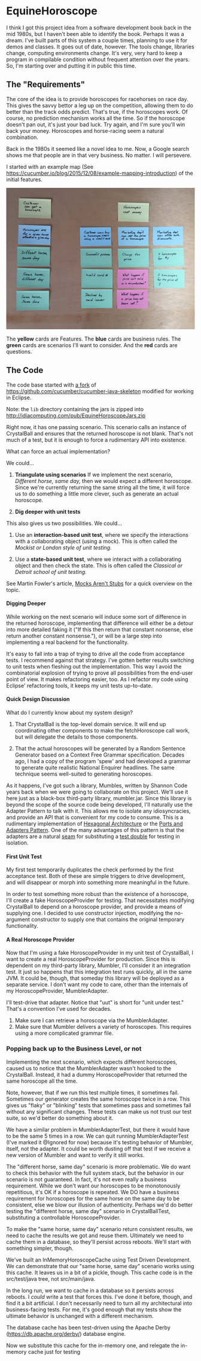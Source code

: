 # EquineHoroscope

I think I got this project idea from a software development book back in the mid 1980s, but I haven't been able to identify the book. Perhaps it was a dream. I've built parts of this system a couple times, planning to use it for demos and classes. It goes out of date, however. The tools change, libraries change, computing environments change. It's very, very hard to keep a program in compilable condition without frequent attention over the years. So, I'm starting over and putting it in public this time.

## The "Requirements"

The core of the idea is to provide horoscopes for racehorses on race day. This gives the savvy bettor a leg up on the competition, allowing them to do better than the track odds predict. That's true, if the horoscopes work. Of course, no prediction mechanism works all the time. So if the horoscope doesn't pan out, it's just your bad luck. Try again, and I'm sure you'll win back your money. Horoscopes and horse-racing seem a natural combination.

Back in the 1980s it seemed like a novel idea to me. Now, a Google search shows me that people are in that very business. No matter. I will persevere.

I started with an example map (See https://cucumber.io/blog/2015/12/08/example-mapping-introduction) of the initial features.

![Photo of the example map](docs/ExampleMap.jpg "Equine Horoscope Example Map")

The **yellow** cards are Features. The **blue** cards are business rules. The **green** cards are scenarios I'll want to consider. And the **red** cards are questions.

## The Code

The code base started with [a fork](https://github.com/gdinwiddie/cucumber-java-skeleton/tree/eclipse-ready) of https://github.com/cucumber/cucumber-java-skeleton modified for working in Eclipse.

Note: the `lib` directory containing the jars is zipped into http://idiacomputing.com/pub/EquineHoroscopeJars.zip

Right now, it has one passing scenario. This scenario calls an instance of CrystalBall and ensures that the returned horoscope is not blank. That's not much of a test, but it is enough to force a rudimentary API into existence.

What can force an actual implementation?

We could...

1. **Triangulate using scenarios** If we implement the next scenario, *Different horse, same day,* then we would expect a different horoscope. Since we're currently returning the same string all the time, it will force us to do something a little more clever, such as generate an actual horoscope.

2. **Dig deeper with unit tests** 

This also gives us two possibilities. We could...

1. Use an **interaction-based unit test**, where we specify the interactions with a collaborating object (using a mock). This is often called the *Mockist or London style of unit testing.*

2. Use a **state-based unit test**, where we interact with a collaborating object and then check the state. This is often called the *Classical or Detroit school of unit testing.*

See Martin Fowler's article, [Mocks Aren't Stubs](http://martinfowler.com/articles/mocksArentStubs.html) for a quick overview on the topic.

#### Digging Deeper

While working on the next scenario will induce some sort of difference in the returned horoscope, implementing that difference will either be a detour into more detailed faking it ("If this then return that constant nonsense, else return another constant nonsense."), or will be a large step into implementing a real backend for the functionality.

It's easy to fall into a trap of trying to drive all the code from acceptance tests. I recommend against that strategy. I've gotten better results switching to unit tests when fleshing out the implementation. This way I avoid the combinatorial explosion of trying to prove all possibilities from the end-user point of view. It makes refactoring easier, too. As I refactor my code using Eclipse' refactoring tools, it keeps my unit tests up-to-date.

#### Quick Design Discussion

What do I currently know about my system design?

1. That CrystalBall is the top-level domain service. It will end up coordinating other components to make the fetchHoroscope call work, but will delegate the details to those components.

2. That the actual horoscopes will be generated by a Random Sentence Generator based on a Context Free Grammar specification. Decades ago, I had a copy of the program 'spew' and had developed a grammar to generate quite realistic National Enquirer headlines. The same technique seems well-suited to generating horoscopes.

As it happens, I've got such a library, Mumbles, written by Shannon Code years back when we were going to collaborate on this project. We'll use it here just as a black-box third-party library, mumbler.jar. Since this library is beyond the scope of the source code being developed, I'll naturally use the Adapter Pattern to talk with it. This allows me to isolate any idiosyncracies, and provide an API that is convenient for my code to consume. This is a rudimentary implementation of [Hexagonal Architecture](http://c2.com/cgi/wiki?HexagonalArchitecture) or the [Ports and Adapters Pattern](http://c2.com/cgi/wiki?PortsAndAdaptersArchitecture). One of the many advantages of this pattern is that the adapters are a natural [seam](http://www.informit.com/articles/article.aspx?p=359417&seqNum=2) for substituting a [test double](http://www.martinfowler.com/bliki/TestDouble.html) for testing in isolation.

#### First Unit Test

My first test temporarily duplicates the check performed by the first acceptance test. Both of these are simple triggers to drive development, and will disappear or morph into something more meaningful in the future.

In order to test something more robust than the existence of a horoscope, I'll create a fake HoroscopeProvider for testing. That necessitates modifying CrystalBall to depend on a horoscope provider, and provide a means of supplying one. I decided to use constructor injection, modifying the no-argument constructor to supply one that contains the original temporary functionality.

#### A Real Horoscope Provider

Now that I'm using a fake HoroscopeProvider in my unit test of CrystalBall, I want to create a real HoroscopeProvider for production. Since this is dependent on my third-party library, Mumbler, I'll consider it an integration test. It just so happens that this integration test runs quickly, all in the same JVM. It could be, though, that someday this library will be deployed as a separate service. I don't want my code to care, other than the internals of my HoroscopeProvider, MumblerAdapter.

I'll test-drive that adapter. Notice that "uut" is short for "unit under test." That's a convention I've used for decades.

1. Make sure I can retrieve a horoscope via the MumblerAdapter.
2. Make sure that Mumbler delivers a variety of horoscopes. This requires using a more complicated grammar file.

### Popping back up to the Business Level, or not

Implementing the next scenario, which expects different horoscopes, caused us to notice that the MumblerAdapter wasn't hooked to the CrystalBall. Instead, it had a dummy HoroscopeProvider that returned the same horoscope all the time.

Note, however, that if we run this test multiple times, it sometimes fail. Sometimes our generator creates the same horoscope twice in a row. This gives us "flaky" or "blinking" tests that sometimes pass and sometimes fail without any significant changes. These tests can make us not trust our test suite, so we'd better do something about it. 

We have a similar problem in MumblerAdapterTest, but there it would have to be the same 5 times in a row. We can quit running MumblerAdapterTest (I've marked it @Ignored for now) because it's testing behavior of Mumbler, itself, not the adapter. It could be worth dusting off that test if we receive a new version of Mumbler and want to verify it still works. 

The "different horse, same day" scenario is more problematic. We do want to check this behavior with the full system stack, but the behavior in our scenario is not guaranteed. In fact, it's not even really a business requirement. While we don't want our horoscopes to be monotonously repetitious, it's OK if a horoscope is repeated. We DO have a business requirement for horoscopes for the same horse on the same day to be consistent, else we blow our illusion of authenticity. Perhaps we'd do better testing the "different horse, same day" scenario in CrystalBallTest, substituting a controllable HoroscopeProvider.

To make the "same horse, same day" scenario return consistent results, we need to cache the results we got and reuse them. Ultimately we need to cache them in a database, so they'll persist across reboots. We'll start with something simpler, though.

We've built an InMemoryHoroscopeCache using Test Driven Development. We can demonstrate that our "same horse, same day" scenario works using this cache. It leaves us in a bit of a pickle, though. This cache code is in the src/test/java tree, not src/main/java.

In the long run, we want to cache in a database so it persists across reboots. I *could* write a test that forces this. I've done it before, though, and find it a bit artificial. I don't necessarily need to turn all my architectural into business-facing tests. For me, it's good enough that my tests show the ultimate behavior is unchanged with a different mechanism.

The database cache has been test-driven using the Apache Derby (https://db.apache.org/derby/) database engine.

Now we substitute this cache for the in-memory one, and relegate the in-memory cache just for testing


 